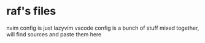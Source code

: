# raf's files 
nvim config is just lazyvim
vscode config is a bunch of stuff mixed together, will find sources and paste them here
